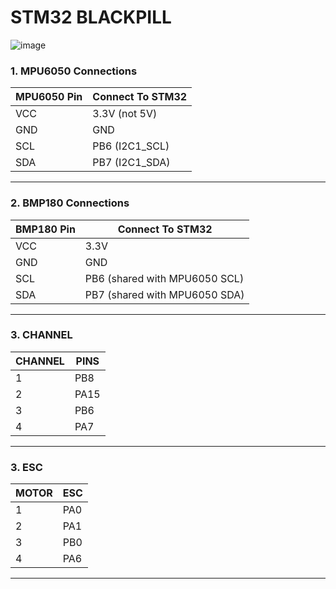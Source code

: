 # STM32 BLACKPILL
![image](https://github.com/user-attachments/assets/b69bff74-bfac-4742-854b-530741030c5f)





### 1. **MPU6050 Connections**
| MPU6050 Pin | Connect To STM32 |
|-------------|------------------|
| VCC         | 3.3V (not 5V)    |
| GND         | GND              |
| SCL         | PB6 (I2C1_SCL)   |
| SDA         | PB7 (I2C1_SDA)   |

---

### 2. **BMP180 Connections**
| BMP180 Pin  | Connect To STM32 |
|--------------|------------------|
| VCC          | 3.3V             |
| GND          | GND              |
| SCL          | PB6 (shared with MPU6050 SCL) |
| SDA          | PB7 (shared with MPU6050 SDA) |

---
### 3. **CHANNEL**

| CHANNEL        | PINS              |
|--------------|------------------|
| 1          | PB8             |
| 2          |  PA15          |
| 3          |  PB6 |
| 4          | PA7  |

---
### 3. **ESC**

| MOTOR        | ESC              |
|--------------|------------------|
| 1          | PA0           |
| 2          |  PA1          |
| 3          |  PB0 |
| 4          | PA6 |
---


